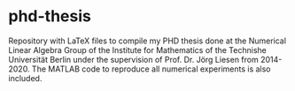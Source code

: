 # phd-thesis
Repository with LaTeX files to compile my PHD thesis done at the Numerical Linear Algebra Group of the Institute for 
Mathematics of the Technishe Universität Berlin under the supervision of Prof. Dr. Jörg Liesen from 2014-2020. 
The MATLAB code to reproduce all numerical experiments is also included.
